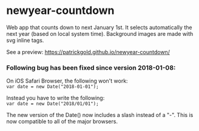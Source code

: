 # newyear-countdown

Web app that counts down to next January 1st. It selects automatically the next year (based on local system time). Background images are made with svg inline tags.

See a preview: https://patrickgold.github.io/newyear-countdown/

### Following bug has been fixed since version 2018-01-08:

On iOS Safari Browser, the following won't work:<br>
```var date = new Date("2018-01-01"); ```

Instead you have to write the following:<br>
```var date = new Date("2018/01/01"); ```

The new version of the Date() now includes a slash instead of a "-". This is now compatible to all of the major browsers.

